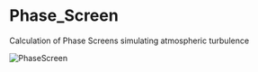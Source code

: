 # Phase_Screen
Calculation of Phase Screens simulating atmospheric turbulence

![PhaseScreen](https://user-images.githubusercontent.com/116585464/220108627-f2897cd8-4151-4145-b962-9649d892ebf2.jpg)
